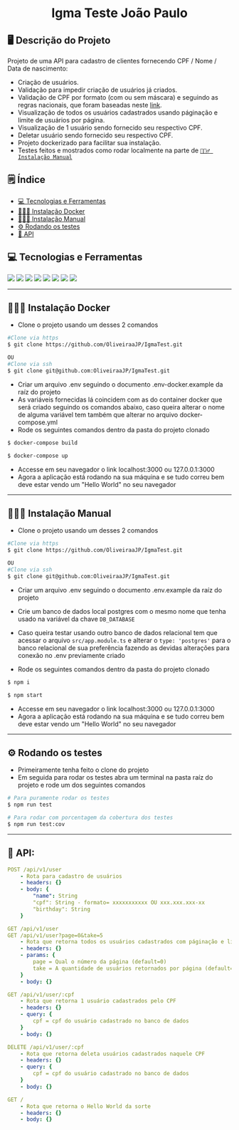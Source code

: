 <p align="center">
  <h1 align="center">
    Igma Teste João Paulo
  </h1>
</p>

## 🖥️ Descrição do Projeto

Projeto de uma API para cadastro de clientes fornecendo CPF / Nome / Data de nascimento:

- Criação de usuários.
- Validação para impedir criação de usuários já criados.
- Validação de CPF por formato (com ou sem máscara) e seguindo as regras nacionais, que foram baseadas neste <a href= "https://www.macoratti.net/alg_cpf.htm#:~:text=O" target="_blank"> link</a>.
- Visualização de todos os usuários cadastrados usando páginação e limite de usuários por página.
- Visualização de 1 usuário sendo fornecido seu respectivo CPF.
- Deletar usuário sendo fornecido seu respectivo CPF.
- Projeto dockerizado para facilitar sua instalação.
- Testes feitos e mostrados como rodar localmente na parte de [`💁🏻‍♂️ Instalação Manual`](#💁🏻‍♂️-instalação-manual)

## 🗒️ Índice

- [💻 Tecnologias e Ferramentas](#💻-tecnologias-e-ferramentas)
- [👨🏻‍💻 Instalação Docker](#👨🏻‍💻-instalação-docker)
- [💁🏻‍♂️ Instalação Manual](#💁🏻‍♂️-instalação-manual)
- [⚙ Rodando os testes](#⚙-rodando-os-testes)
- [🚀 API](#🚀-api)

## 💻 Tecnologias e Ferramentas

<img src="https://img.shields.io/badge/JavaScript-323330?style=for-the-badge&logo=javascript&logoColor=F7DF1E">
 <img src="https://img.shields.io/badge/Node.js-43853D?style=for-the-badge&logo=node.js&logoColor=white">
 <img src="https://img.shields.io/badge/nestjs-E0234E?style=for-the-badge&logo=nestjs&logoColor=white">
 <img src="https://img.shields.io/badge/typeorm-E0884E?style=for-the-badge&logo&logoColor=white">
 <img src="https://img.shields.io/badge/postgres-%23316192.svg?style=for-the-badge&logo=postgresql&logoColor=white">
<img src="https://img.shields.io/badge/typescript-%23007ACC.svg?style=for-the-badge&logo=typescript&logoColor=white">
<img src="https://img.shields.io/badge/docker-%230db7ed.svg?style=for-the-badge&logo=docker&logoColor=white">
<img src="https://img.shields.io/badge/Jest-C21325?style=for-the-badge&logo=jest&logoColor=white
">

---

## 👨🏻‍💻 Instalação Docker

- Clone o projeto usando um desses 2 comandos

```bash
#Clone via https
$ git clone https://github.com/OliveiraaJP/IgmaTest.git

OU
#Clone via ssh
$ git clone git@github.com:OliveiraaJP/IgmaTest.git
```

- Criar um arquivo .env seguindo o documento .env-docker.example da raíz do projeto
- As variáveis fornecidas lá coincidem com as do container docker que será criado seguindo os comandos abaixo, caso queira alterar o nome de alguma variável tem também que alterar no arquivo docker-compose.yml
- Rode os seguintes comandos dentro da pasta do projeto clonado

```bash
$ docker-compose build

$ docker-compose up
```

- Accesse em seu navegador o link localhost:3000 ou 127.0.0.1:3000
- Agora a aplicação está rodando na sua máquina e se tudo correu bem deve estar vendo um "Hello World" no seu navegador

---

## 💁🏻‍♂️ Instalação Manual

- Clone o projeto usando um desses 2 comandos

```bash
#Clone via https
$ git clone https://github.com/OliveiraaJP/IgmaTest.git

OU
#Clone via ssh
$ git clone git@github.com:OliveiraaJP/IgmaTest.git
```

- Criar um arquivo .env seguindo o documento .env.example da raíz do projeto

- Crie um banco de dados local postgres com o mesmo nome que tenha usado na variável da chave `DB_DATABASE`

- Caso queira testar usando outro banco de dados relacional tem que acessar o arquivo `src/app.module.ts` e alterar o `type: 'postgres'` para o banco relacional de sua preferência fazendo as devidas alterações para conexão no .env previamente criado

- Rode os seguintes comandos dentro da pasta do projeto clonado

```bash
$ npm i

$ npm start
```

- Accesse em seu navegador o link localhost:3000 ou 127.0.0.1:3000
- Agora a aplicação está rodando na sua máquina e se tudo correu bem deve estar vendo um "Hello World" no seu navegador


---
## ⚙ Rodando os testes
- Primeiramente tenha feito o clone do projeto
- Em seguida para rodar os testes abra um terminal na pasta raíz do projeto e rode um dos seguintes comandos

```bash
# Para puramente rodar os testes
$ npm run test

# Para rodar com porcentagem da cobertura dos testes
$ npm run test:cov
```
---

## 🚀 API:

```yml
POST /api/v1/user
    - Rota para cadastro de usuários
    - headers: {}
    - body: {
        "name": String
        "cpf": String - formato= xxxxxxxxxxx OU xxx.xxx.xxx-xx
        "birthday": String
    }
```

```yml
GET /api/v1/user
GET /api/v1/user?page=0&take=5
    - Rota que retorna todos os usuários cadastrados com páginação e limite
    - headers: {}
    - params: {
        page = Qual o número da página (default=0)
        take = A quantidade de usuários retornados por página (default=5)
    }
    - body: {}
```

```yml
GET /api/v1/user/:cpf
    - Rota que retorna 1 usuário cadastrados pelo CPF
    - headers: {}
    - query: {
        cpf = cpf do usuário cadastrado no banco de dados
    }
    - body: {}
```

```yml
DELETE /api/v1/user/:cpf
    - Rota que retorna deleta usuários cadastrados naquele CPF
    - headers: {}
    - query: {
        cpf = cpf do usuário cadastrado no banco de dados
    }
    - body: {}
```

```yml
GET /
    - Rota que retorna o Hello World da sorte
    - headers: {}
    - body: {}
```


